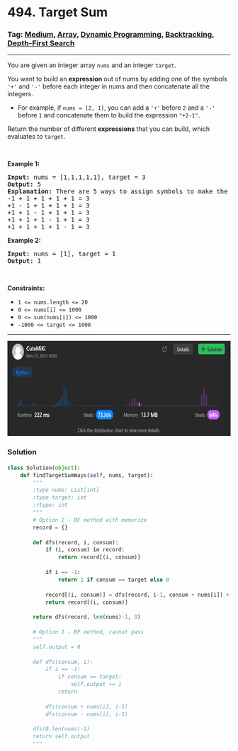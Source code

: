 # 494. Target Sum
### Tag: [Medium](https://github.com/TheOnlyMiki/LeetCode-For-Fun/tree/main#medium-level), [Array](https://github.com/TheOnlyMiki/LeetCode-For-Fun/tree/main#array), [Dynamic Programming](https://github.com/TheOnlyMiki/LeetCode-For-Fun/tree/main#dynamic-programming), [Backtracking](https://github.com/TheOnlyMiki/LeetCode-For-Fun/tree/main#backtracking), [Depth-First Search](https://github.com/TheOnlyMiki/LeetCode-For-Fun/tree/main#depth-first-search)
---
<div class="px-5 pt-4"><div class="flex"></div><div class="xFUwe" data-track-load="description_content"><p>You are given an integer array <code>nums</code> and an integer <code>target</code>.</p>

<p>You want to build an <strong>expression</strong> out of nums by adding one of the symbols <code>'+'</code> and <code>'-'</code> before each integer in nums and then concatenate all the integers.</p>

<ul>
	<li>For example, if <code>nums = [2, 1]</code>, you can add a <code>'+'</code> before <code>2</code> and a <code>'-'</code> before <code>1</code> and concatenate them to build the expression <code>"+2-1"</code>.</li>
</ul>

<p>Return the number of different <strong>expressions</strong> that you can build, which evaluates to <code>target</code>.</p>

<p>&nbsp;</p>
<p><strong class="example">Example 1:</strong></p>

<pre><strong>Input:</strong> nums = [1,1,1,1,1], target = 3
<strong>Output:</strong> 5
<strong>Explanation:</strong> There are 5 ways to assign symbols to make the sum of nums be target 3.
-1 + 1 + 1 + 1 + 1 = 3
+1 - 1 + 1 + 1 + 1 = 3
+1 + 1 - 1 + 1 + 1 = 3
+1 + 1 + 1 - 1 + 1 = 3
+1 + 1 + 1 + 1 - 1 = 3
</pre>

<p><strong class="example">Example 2:</strong></p>

<pre><strong>Input:</strong> nums = [1], target = 1
<strong>Output:</strong> 1
</pre>

<p>&nbsp;</p>
<p><strong>Constraints:</strong></p>

<ul>
	<li><code>1 &lt;= nums.length &lt;= 20</code></li>
	<li><code>0 &lt;= nums[i] &lt;= 1000</code></li>
	<li><code>0 &lt;= sum(nums[i]) &lt;= 1000</code></li>
	<li><code>-1000 &lt;= target &lt;= 1000</code></li>
</ul>
</div></div>

---
<img src="Submit.png" width="700" height="215" />

### Solution

```python
class Solution(object):
    def findTargetSumWays(self, nums, target):
        """
        :type nums: List[int]
        :type target: int
        :rtype: int
        """
        # Option 2 - BF method with memorize
        record = {}
        
        def dfs(record, i, consum):
            if (i, consum) in record:
                return record[(i, consum)]

            if i == -1:
                return 1 if consum == target else 0

            record[(i, consum)] = dfs(record, i-1, consum + nums[i]) + dfs(record, i-1, consum - nums[i])
            return record[(i, consum)]      

        return dfs(record, len(nums)-1, 0)

        # Option 1 - BF method, cannot pass
        """
        self.output = 0
        
        def dfs(consum, i):
            if i == -1:
                if consum == target:
                    self.output += 1
                return

            dfs(consum + nums[i], i-1)
            dfs(consum - nums[i], i-1)

        dfs(0,len(nums)-1)
        return self.output
        """
```
